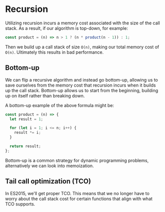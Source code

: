 # Recursion

Utilizing recursion incurs a memory cost associated with the size of the call stack. As a result, if our algorithm is top-down, for example:

```js
const product = (n) => n > 1 ? (n * product(n - 1)) : 1;
```

Then we build up a call stack of size `O(n)`, making our total memory cost of `O(n)`. Ultimately this results in bad performance.

## Bottom-up

We can flip a recursive algorithm and instead go bottom-up, allowing us to save ourselves from the memory cost that recursion incurs when it builds up the call stack. Bottom-up allows us to start from the beginning, building up on itself rather than breaking down. 

A bottom-up example of the above formula might be:

```js
const product = (n) => {
  let result = 1;

  for (let i = 1; i <= n; i++) {
    result *= i;
  }

  return result;
};
```

Bottom-up is a common strategy for dynamic programming problems, alternatively we can look into memoization.

## Tail call optimization (TCO)

In ES2015, we'll get proper TCO. This means that we no longer have to worry about the call stack cost for certain functions that align with what TCO supports.
